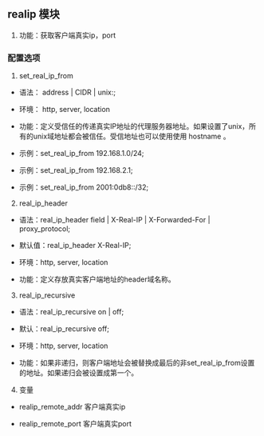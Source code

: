 ## realip 模块

1. 功能：获取客户端真实ip，port

### 配置选项

1. set_real_ip_from

* 语法： address | CIDR | unix:;

* 环境： http, server, location

* 功能：定义受信任的传递真实IP地址的代理服务器地址。如果设置了unix，所有的unix域地址都会被信任。受信地址也可以使用使用 hostname 。

* 示例：set_real_ip_from  192.168.1.0/24;

* 示例：set_real_ip_from  192.168.2.1;

* 示例：set_real_ip_from  2001:0db8::/32;

2. real_ip_header

* 语法：real_ip_header field | X-Real-IP | X-Forwarded-For | proxy_protocol;

* 默认值：real_ip_header X-Real-IP;

* 环境：http, server, location

* 功能：定义存放真实客户端地址的header域名称。

3. real_ip_recursive 

* 语法：real_ip_recursive on | off;

* 默认：real_ip_recursive off;

* 环境：http, server, location

* 功能：如果非递归，则客户端地址会被替换成最后的非set_real_ip_from设置的地址。如果递归会被设置成第一个。

4. 变量

* realip_remote_addr 客户端真实ip

* realip_remote_port 客户端真实port